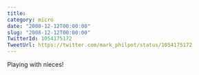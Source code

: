 ```yaml
---
title: 
category: micro
date: "2008-12-12T00:00:00"
slug: "2008-12-12T00:00:00"
TwitterId: 1054175172
TweetUrl: https://twitter.com/mark_philpot/status/1054175172
---
```


Playing with nieces!
